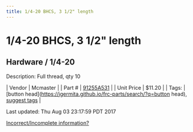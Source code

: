 ```yaml
---
title: 1/4-20 BHCS, 3 1/2" length
---
```


# 1/4-20 BHCS, 3 1/2" length
## Hardware / 1/4-20
Description: 	Full thread, qty 10 

| Vendor | Mcmaster | 
| Part # | [91255A531](https://www.mcmaster.com/#91255A531) | 
| Unit Price | $11.20 | 
| Tags: | [button head](https://jgermita.github.io/frc-parts/search/?q=button head), [suggest tags](https://docs.google.com/forms/d/e/1FAIpQLSeWyY8v3RgOty-MyWmh9U0iivNYN_molChYyS-0U-o-kOAv_g/viewform) | 

Last updated: Thu Aug 03 23:17:59 PDT 2017

 [Incorrect/Incomplete information?](https://docs.google.com/forms/d/e/1FAIpQLSeWyY8v3RgOty-MyWmh9U0iivNYN_molChYyS-0U-o-kOAv_g/viewform)
